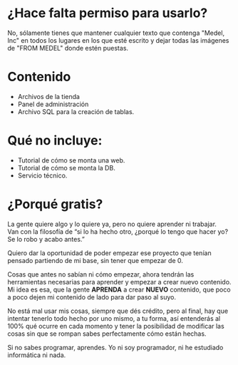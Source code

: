 # ¿Hace falta permiso para usarlo?
No, sólamente tienes que mantener cualquier texto que contenga "Medel, Inc" en todos los lugares en los que esté escrito y dejar todas las imágenes de "FROM MEDEL" donde estén puestas.<br/>

# Contenido

- Archivos de la tienda
- Panel de administración
- Archivo SQL para la creación de tablas.

# Qué no incluye:

- Tutorial de cómo se monta una web.
- Tutorial de cómo se monta la DB.
- Servicio técnico.

# ¿Porqué gratis?

La gente quiere algo y lo quiere ya, pero no quiere aprender ni trabajar.<br/>
Van con la filosofía de “si lo ha hecho otro, ¿porqué lo tengo que hacer yo? Se lo robo y acabo antes.”<br/>

Quiero dar la oportunidad de poder empezar ese proyecto que tenían pensado partiendo de mi base, sin tener que empezar de 0.<br/>

Cosas que antes no sabían ni cómo empezar, ahora tendrán las herramientas necesarias para aprender y empezar a crear nuevo contenido.
Mi idea es esa, que la gente **APRENDA** a crear **NUEVO** contenido, que poco a poco dejen mi contenido de lado para dar paso al suyo.<br/>

No está mal usar mis cosas, siempre que dés crédito, pero al final, hay que intentar tenerlo todo hecho por uno mismo, a tu forma, así entenderás al 100% qué ocurre en cada momento y tener la posibilidad de modificar las cosas sin que se rompan sabes perfectamente cómo están hechas.<br/>

Si no sabes programar, aprendes. Yo ni soy programador, ni he estudiado informática ni nada.
